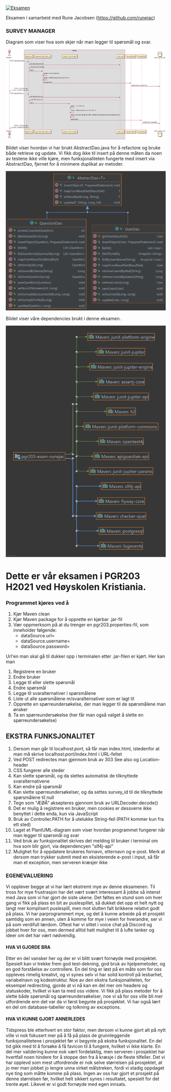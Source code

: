 [![Eksamen](https://github.com/kristiania-pgr203-2021/pgr203-exam-runejac/actions/workflows/maven.yml/badge.svg)](https://github.com/kristiania-pgr203-2021/pgr203-exam-runejac/actions/workflows/maven.yml)

Eksamen i samarbeid med Rune Jacobsen (https://github.com/runejac)

### SURVEY MANAGER

Diagram som viser hva som skjer når man legger til spørsmål og svar.

![](docs/survey-diagram.png)

Bildet viser hvordan vi har brukt AbstractDao.java for å refactore og bruke både retrieve og update.
Vi fikk dog ikke til insert på denne måten da noen av testene ikke ville kjøre, men funksjonaliteten fungerte med insert via AbstractDao, fjernet for å minimere duplikat av metoder.

![](docs/abstract-class-usage.png)

Bildet viser våre dependencies brukt i denne eksamen.

![](docs/dependencies.png)


# Dette er vår eksamen i PGR203 H2021 ved Høyskolen Kristiania. 

### Programmet kjøres ved å 
1. Kjør Maven clean
2. Kjør Maven package for å opprette en kjørbar .jar-fil
3. Vær oppmerksom på at du trenger en pgr203.properties-fil, som inneholder følgende:
   - dataSource.url=
   - dataSource.username=
   - dataSource.password=


Url'en man skal gå til dukker opp i terminalen etter .jar-filen er kjørt.
Her kan man 
1. Registrere en bruker
2. Endre bruker
3. Legge til eller slette spørsmål
4. Endre spørsmål
5. Legge til svaralternativer i spørsmålene
6. Liste ut alle spørsmålene m/svaralternativer som er lagt til
7. Opprette en spørreundersøkelse, der man legger til de spørsmålene man ønsker
8. Ta en spørreundersøkelse (her får man også valget å slette en spørreundersøkelse)


## EKSTRA FUNKSJONALITET
1. Dersom man går til localhost:*port*, så får man index.html, istedenfor at man må skrive localhost:*port*/index.html i URL-feltet
2. Ved POST redirectes man gjennom bruk av 303 See also og Location-header
3. CSS fungerer alle steder
4. Kan slette spørsmål, og da slettes automatisk de tilknyttede svaralternativene
5. Kan endre på spørsmål
6. Kan slette spørreundersøkelser, og da settes survey_id til de tilknyttede spørsmålene til null
7. Tegn som "ÆØÅ" aksepteres gjennom bruk av URLDecoder.decode()
8. Det er mulig å registrere en bruker, men cookies er dessverre ikke benyttet i dette enda, kun via JavaScript
9. Bruk av Controller.PATH for å utelukke String-feil (PATH kommer kun fra ett sted)
10. Laget et PlantUML-diagram som viser hvordan programmet fungerer når man legger til spørsmål og svar
11. Ved bruk av funksjonalitet skrives det melding til bruker i terminal om hva som blir gjort, via dependencyen "slf4j-api"
12. Mulighet for å oppdatere brukeres fornavn, etternavn og e-post. Merk at dersom man trykker submit med en eksisterende e-post i input, 
så får man et exception, men serveren kræsjer ikke

### EGENEVALUERING

Vi opplever begge at vi har lært ekstremt mye av denne eksamenen. Til tross for mye frustrasjon har det vært
svært interessant å jobbe så intenst med Java som vi har gjort de siste ukene. Det føltes en stund som om hver gang vi 
fikk på plass en bit av puslespillet, så dukket det opp et helt nytt og langt mer komplisert puslespill, men mot slutten
falt brikkene relativt godt på plass. Vi har parprogrammert mye, og det å kunne arbeide på et prosjekt samtidig som en annen, 
uten å komme for mye i veien for hverandre, ser vi på som verdifull lærdom. Oftest har vi sittet i voice chat på Discord og jobbet
hver for oss, men dermed alltid hatt mulighet til å lufte tanker og ideer om det har vært nødvendig.


#### HVA VI GJORDE BRA

Etter en del vansker her og der er vi blitt svært fornøyde med prosjektet. Spesielt kan vi trekke frem god test-dekning,
god bruk av hjelpemetoder, og en god forståelse av controllere. En del ting er løst på en måte som for oss oppleves
rimelig kreativt, og vi synes selv vi har solid kontroll på lesbarhet, variabelnavn og kodestruktur. Noe av den ekstra funksjonaliteten, 
for eksempel redirecting, gjorde at vi nå kan en del mer om headere og statuskoder, hvilket vi kan ta med oss videre.
Vi fikk på plass metoder for å slette både spørsmål og spørreundersøkelser, noe vi så for oss ville bli mer utfordrende enn det var
da vi først begynte på prosjektet. Vi har også lært en del om database-tabeller og tolkning av exceptions.


#### HVA VI KUNNE GJORT ANNERLEDES

Tidspress ble etterhvert en stor faktor, men dersom vi kunne gjort alt på nytt ville vi nok fokusert mer på å
få på plass de grunnleggende funksjonalitetene i prosjektet før vi begynte på ekstra funksjonalitet. En del tid gikk med til
å forsøke å få favicon til å fungere, hvilket vi ikke klarte. En del mer validering kunne nok vært fordelaktig, men
serveren i prosjektet har hvertfall noen hindere for å stoppe den fra å kræsje i de fleste tilfeller. Det vi har opplevd som mest utfordrende
er nok selve størrelsen på prosjektet, at jo mer man jobbet jo lengre unna virket målstreken, fordi vi stadig oppdaget nye ting
som måtte komme på plass. Ingen av oss har gjort et prosjekt på denne størrelsen før, hvilket helt sikkert synes i resultatet, 
spesielt for det trente øyet. Likevel er vi godt fornøyde med egen innsats.

